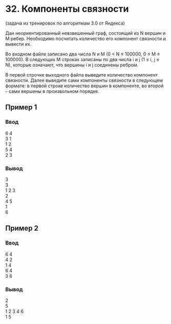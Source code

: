 # 32. Компоненты связности
(задача из тренировок по алгоритмам 3.0 от Яндекса)

Дан неориентированный невзвешенный граф, состоящий из N вершин и M ребер. Необходимо посчитать количество его компонент связности и вывести их.

Во входном файле записано два числа N и M (0 < N ≤ 100000, 0 ≤ M ≤ 100000). В следующих M строках записаны по два числа i и j (1 ≤ i, j ≤ N), которые означают, что вершины i и j соединены ребром.

В первой строчке выходного файла выведите количество компонент связности. Далее выведите сами компоненты связности в следующем формате: в первой строке количество вершин в компоненте, во второй - сами вершины в произвольном порядке.
## Пример 1

### Ввод
6 4  
3 1  
1 2  
5 4  
2 3  
### Вывод
3  
3  
1 2 3  
2  
4 5  
1  
6  
## Пример 2

### Ввод
6 4  
4 2  
1 4  
6 4  
3 6  
### Вывод
2  
5  
1 2 3 4 6  
1 
5 
